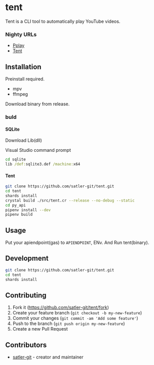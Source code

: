 # tent

Tent is a CLI tool to automatically play YouTube videos.

### Nighty URLs

- [Pplay](https://nightly.link/satler-git/tent/workflows/buildpy.yaml/master/Pplay.zip)
- [Tent](https://nightly.link/satler-git/tent/workflows/buildcr.yaml/master/Tent.zip)

## Installation

Preinstall required.

- mpv
- ffmpeg

Download binary from release.

### buld

#### SQLite

Download Lib(dll)

Visual Studio command prompt
```cmd
cd sqlite
lib /def:sqlite3.def /machine:x64
```

#### Tent

```bash
git clone https://github.com/satler-git/tent.git
cd tent
shards install
crystal build ./src/tent.cr --release --no-debug --static
cd py_api
pipenv install --dev
pipenv build
```

## Usage

Put your apiendpoint(gas) to `APIENDPOINT`, ENv.
And Run tent(binary).

## Development

```bash
git clone https://github.com/satler-git/tent.git
cd tent
shards install
```

## Contributing

1. Fork it (<https://github.com/satler-git/tent/fork>)
2. Create your feature branch (`git checkout -b my-new-feature`)
3. Commit your changes (`git commit -am 'Add some feature'`)
4. Push to the branch (`git push origin my-new-feature`)
5. Create a new Pull Request

## Contributors

- [satler-git](https://github.com/satler-git) - creator and maintainer
